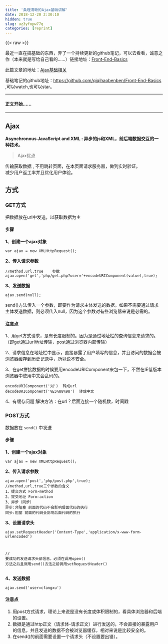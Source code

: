 ```yaml
---
title: '条理清晰的Ajax基础讲解' 
date: 2018-12-20 2:30:10
hidden: true
slug: uz3yfopw77q
categories: [reprint]
---
```


{{< raw >}}

                    
<p>最近一直在搞基础的东西，弄了一个持续更新的github笔记，可以去看看，诚意之作（本来就是写给自己看的……）链接地址：<a href="https://qiqihaobenben.github.io/Front-End-Basics/" rel="nofollow noreferrer" target="_blank">Front-End-Basics</a>  </p>
<p>此篇文章的地址：<a href="https://qiqihaobenben.github.io/Front-End-Basics/JavaScript/utility/data-interaction/ajax" rel="nofollow noreferrer" target="_blank">Ajax基础相关</a>  </p>
<p>基础笔记的github地址：<a href="https://github.com/qiqihaobenben/Front-End-Basics" rel="nofollow noreferrer" target="_blank">https://github.com/qiqihaobenben/Front-End-Basics</a> ,可以watch,也可以star。</p>
<hr>
<h4>正文开始……</h4>
<hr>
<h2 id="articleHeader0">Ajax</h2>
<p><strong>Asynchronous JavaScript and XML : 异步的js和XML，前后端数据交互的一种技术。</strong></p>
<blockquote>Ajax优点</blockquote>
<p>传输获取数据 , 不用跳转页面，在本页面请求服务器，做到实时验证。  <br>减少用户返工率并且优化用户体验。</p>
<h2 id="articleHeader1">方式</h2>
<h3 id="articleHeader2">GET方式</h3>
<p>把数据放在url中发送，以获取数据为主</p>
<h4>步骤</h4>
<p><strong>1、创建一个ajax对象</strong></p>
<div class="widget-codetool" style="display:none;">
      <div class="widget-codetool--inner">
      <span class="selectCode code-tool" data-toggle="tooltip" data-placement="top" title="" data-original-title="全选"></span>
      <span type="button" class="copyCode code-tool" data-toggle="tooltip" data-placement="top" data-clipboard-text="var ajax = new XMLHttpRequest();" title="" data-original-title="复制"></span>
      <span type="button" class="saveToNote code-tool" data-toggle="tooltip" data-placement="top" title="" data-original-title="放进笔记"></span>
      </div>
      </div><pre class="hljs haxe"><code style="word-break: break-word; white-space: initial;"><span class="hljs-keyword">var</span> ajax = <span class="hljs-keyword">new</span> <span class="hljs-type">XMLHttpRequest</span>();</code></pre>
<p><strong>2、传入请求参数</strong></p>
<div class="widget-codetool" style="display:none;">
      <div class="widget-codetool--inner">
      <span class="selectCode code-tool" data-toggle="tooltip" data-placement="top" title="" data-original-title="全选"></span>
      <span type="button" class="copyCode code-tool" data-toggle="tooltip" data-placement="top" data-clipboard-text="//method,url,true    参数
ajax.open('get','php/get.php?user='+encodeURIComponent(value),true);" title="" data-original-title="复制"></span>
      <span type="button" class="saveToNote code-tool" data-toggle="tooltip" data-placement="top" title="" data-original-title="放进笔记"></span>
      </div>
      </div><pre class="hljs cs"><code><span class="hljs-comment">//method,url,true    参数</span>
ajax.open(<span class="hljs-string">'get'</span>,<span class="hljs-string">'php/get.php?user='</span>+encodeURIComponent(<span class="hljs-keyword">value</span>),<span class="hljs-literal">true</span>);</code></pre>
<p><strong>3、发送数据</strong></p>
<div class="widget-codetool" style="display:none;">
      <div class="widget-codetool--inner">
      <span class="selectCode code-tool" data-toggle="tooltip" data-placement="top" title="" data-original-title="全选"></span>
      <span type="button" class="copyCode code-tool" data-toggle="tooltip" data-placement="top" data-clipboard-text="ajax.send(null);" title="" data-original-title="复制"></span>
      <span type="button" class="saveToNote code-tool" data-toggle="tooltip" data-placement="top" title="" data-original-title="放进笔记"></span>
      </div>
      </div><pre class="hljs autoit"><code style="word-break: break-word; white-space: initial;">ajax.<span class="hljs-built_in">send</span>(<span class="hljs-literal">null</span>)<span class="hljs-comment">;</span></code></pre>
<p>send()方法传入一个参数，即要作为请求主体发送的数据。如果不需要通过请求主体发送数据，则必须传入null，因为这个参数对有些浏览器来说是必需的。</p>
<h4>注意点</h4>
<p>1、用get方式请求，是有长度限制的。因为是通过地址栏的查询信息来请求的。（即get通过url地址传输，post通过浏览器内部传输）  </p>
<p>2、请求信息在地址栏中显示，直接暴露了用户填写的信息，并且访问的数据会被浏览器缓存到历史记录中，所以说不安全。</p>
<p>3、在get拼接数据的时候要用encodeURIComponent来包一下，不然在IE低版本浏览器中使用中文会乱码的。</p>
<div class="widget-codetool" style="display:none;">
      <div class="widget-codetool--inner">
      <span class="selectCode code-tool" data-toggle="tooltip" data-placement="top" title="" data-original-title="全选"></span>
      <span type="button" class="copyCode code-tool" data-toggle="tooltip" data-placement="top" data-clipboard-text="encodeURIComponent('刘')  转成url
decodeURIComponent('%E5%88%98')  转成中文" title="" data-original-title="复制"></span>
      <span type="button" class="saveToNote code-tool" data-toggle="tooltip" data-placement="top" title="" data-original-title="放进笔记"></span>
      </div>
      </div><pre class="hljs stylus"><code><span class="hljs-function"><span class="hljs-title">encodeURIComponent</span><span class="hljs-params">(<span class="hljs-string">'刘'</span>)</span></span>  转成url
<span class="hljs-function"><span class="hljs-title">decodeURIComponent</span><span class="hljs-params">(<span class="hljs-string">'%E5%88%98'</span>)</span></span>  转成中文</code></pre>
<p>4、有缓存问题    解决方法：在url？后面连接一个随机数，时间戳</p>
<h3 id="articleHeader3">POST方式</h3>
<p>数据放在 <code>send()</code> 中发送</p>
<h4>步骤</h4>
<p><strong>1、创建一个ajax对象</strong></p>
<div class="widget-codetool" style="display:none;">
      <div class="widget-codetool--inner">
      <span class="selectCode code-tool" data-toggle="tooltip" data-placement="top" title="" data-original-title="全选"></span>
      <span type="button" class="copyCode code-tool" data-toggle="tooltip" data-placement="top" data-clipboard-text="var ajax = new XMLHttpRequest();" title="" data-original-title="复制"></span>
      <span type="button" class="saveToNote code-tool" data-toggle="tooltip" data-placement="top" title="" data-original-title="放进笔记"></span>
      </div>
      </div><pre class="hljs haxe"><code style="word-break: break-word; white-space: initial;"><span class="hljs-keyword">var</span> ajax = <span class="hljs-keyword">new</span> <span class="hljs-type">XMLHttpRequest</span>();</code></pre>
<p><strong>2、传入请求参数</strong></p>
<div class="widget-codetool" style="display:none;">
      <div class="widget-codetool--inner">
      <span class="selectCode code-tool" data-toggle="tooltip" data-placement="top" title="" data-original-title="全选"></span>
      <span type="button" class="copyCode code-tool" data-toggle="tooltip" data-placement="top" data-clipboard-text="ajax.open('post','php/post.php',true);
//method,url,true三个参数的含义
1、提交方式 Form-method 
2、提交地址 Form-action 
3、异步（同步）
异步:非阻塞 前面的代码不会影响后面代码的执行
同步:阻塞 前面的代码会影响后面代码的执行" title="" data-original-title="复制"></span>
      <span type="button" class="saveToNote code-tool" data-toggle="tooltip" data-placement="top" title="" data-original-title="放进笔记"></span>
      </div>
      </div><pre class="hljs oxygene"><code>ajax.open(<span class="hljs-string">'post'</span>,<span class="hljs-string">'php/post.php'</span>,<span class="hljs-keyword">true</span>);
<span class="hljs-comment">//method,url,true三个参数的含义</span>
<span class="hljs-number">1</span>、提交方式 Form-<span class="hljs-function"><span class="hljs-keyword">method</span> 
2、提交地址 <span class="hljs-title">Form</span>-<span class="hljs-title">action</span> 
3、异步（同步）
异步:</span>非阻塞 前面的代码不会影响后面代码的执行
同步:阻塞 前面的代码会影响后面代码的执行</code></pre>
<p><strong>3、设置请求头</strong></p>
<div class="widget-codetool" style="display:none;">
      <div class="widget-codetool--inner">
      <span class="selectCode code-tool" data-toggle="tooltip" data-placement="top" title="" data-original-title="全选"></span>
      <span type="button" class="copyCode code-tool" data-toggle="tooltip" data-placement="top" data-clipboard-text="ajax.setRequestHeader('Content-Type','application/x-www-form-urlencoded')

// 要成功的发送请求头部信息，必须在调用open() 方法之后且调用send()方法之前调用setRequestHeader()" title="" data-original-title="复制"></span>
      <span type="button" class="saveToNote code-tool" data-toggle="tooltip" data-placement="top" title="" data-original-title="放进笔记"></span>
      </div>
      </div><pre class="hljs less"><code><span class="hljs-selector-tag">ajax</span><span class="hljs-selector-class">.setRequestHeader</span>(<span class="hljs-string">'Content-Type'</span>,<span class="hljs-string">'application/x-www-form-urlencoded'</span>)

<span class="hljs-comment">// 要成功的发送请求头部信息，必须在调用open() 方法之后且调用send()方法之前调用setRequestHeader()</span></code></pre>
<p><strong>4、发送数据</strong></p>
<div class="widget-codetool" style="display:none;">
      <div class="widget-codetool--inner">
      <span class="selectCode code-tool" data-toggle="tooltip" data-placement="top" title="" data-original-title="全选"></span>
      <span type="button" class="copyCode code-tool" data-toggle="tooltip" data-placement="top" data-clipboard-text="ajax.send('user=cfangxu')" title="" data-original-title="复制"></span>
      <span type="button" class="saveToNote code-tool" data-toggle="tooltip" data-placement="top" title="" data-original-title="放进笔记"></span>
      </div>
      </div><pre class="hljs autoit"><code style="word-break: break-word; white-space: initial;">ajax.<span class="hljs-built_in">send</span>(<span class="hljs-string">'user=cfangxu'</span>)</code></pre>
<h4>注意点</h4>
<ol>
<li>用post方式请求，理论上来说是没有长度或体积限制的，看具体浏览器和后端的设置。</li>
<li>数据是通过http正文（请求体-请求正文）进行发送的，不会直接的暴露用户的信息，并且发送的数据不会被浏览器缓存，相对来说是比较安全的。</li>
<li>在send()的前面需要设置一个请求头（不设置要出错）。</li>
</ol>
<div class="widget-codetool" style="display:none;">
      <div class="widget-codetool--inner">
      <span class="selectCode code-tool" data-toggle="tooltip" data-placement="top" title="" data-original-title="全选"></span>
      <span type="button" class="copyCode code-tool" data-toggle="tooltip" data-placement="top" data-clipboard-text="post提交的数据格式有多种

    text/plain
    application/x-www-form-urlencoded - 默认
    multipart/form-data" title="" data-original-title="复制"></span>
      <span type="button" class="saveToNote code-tool" data-toggle="tooltip" data-placement="top" title="" data-original-title="放进笔记"></span>
      </div>
      </div><pre class="hljs fortran"><code>post提交的数据格式有多种

    text/plain
    application/x-www-<span class="hljs-keyword">form</span>-urlencoded - 默认
    multipart/<span class="hljs-keyword">form</span>-<span class="hljs-keyword">data</span></code></pre>
<p>在post提交数据的时候，需要设置请求头<code>content-type:</code>值可以为上面三中类型之一</p>
<div class="widget-codetool" style="display:none;">
      <div class="widget-codetool--inner">
      <span class="selectCode code-tool" data-toggle="tooltip" data-placement="top" title="" data-original-title="全选"></span>
      <span type="button" class="copyCode code-tool" data-toggle="tooltip" data-placement="top" data-clipboard-text="ajax.setRequestHeader( 'Content-Type','application/x-www-form-urlencoded');" title="" data-original-title="复制"></span>
      <span type="button" class="saveToNote code-tool" data-toggle="tooltip" data-placement="top" title="" data-original-title="放进笔记"></span>
      </div>
      </div><pre class="hljs ada"><code style="word-break: break-word; white-space: initial;">ajax.setRequestHeader( <span class="hljs-symbol">'Content</span>-<span class="hljs-keyword">Type</span><span class="hljs-string">','</span>application/x-www-form-urlencoded');</code></pre>
<ol><li>open的时候，不用像get那样去拼数据，拼接数据是在send中填写。</li></ol>
<h2 id="articleHeader4">接收数据</h2>
<h3 id="articleHeader5">onload 事件</h3>
<p>属于html5的，有兼容性问题</p>
<div class="widget-codetool" style="display:none;">
      <div class="widget-codetool--inner">
      <span class="selectCode code-tool" data-toggle="tooltip" data-placement="top" title="" data-original-title="全选"></span>
      <span type="button" class="copyCode code-tool" data-toggle="tooltip" data-placement="top" data-clipboard-text="ajax.onload = function () {
    //打印传输过来的数据
    console.log(ajax.responseText)
}" title="" data-original-title="复制"></span>
      <span type="button" class="saveToNote code-tool" data-toggle="tooltip" data-placement="top" title="" data-original-title="放进笔记"></span>
      </div>
      </div><pre class="hljs javascript"><code>ajax.onload = <span class="hljs-function"><span class="hljs-keyword">function</span> (<span class="hljs-params"></span>) </span>{
    <span class="hljs-comment">//打印传输过来的数据</span>
    <span class="hljs-built_in">console</span>.log(ajax.responseText)
}</code></pre>
<h3 id="articleHeader6">onreadystatechange 事件</h3>
<p>支持IE6，兼容性好。</p>
<div class="widget-codetool" style="display:none;">
      <div class="widget-codetool--inner">
      <span class="selectCode code-tool" data-toggle="tooltip" data-placement="top" title="" data-original-title="全选"></span>
      <span type="button" class="copyCode code-tool" data-toggle="tooltip" data-placement="top" data-clipboard-text="其中的readyState属性：请求状态 
0  （未初始化）还没有调用open()方法0是监听不到的
1  启动，open()&nbsp;方法已经被调用。
2  发送，send() 方法已经被调用，但尚未接收到响应。 
3  接收，已经接收到部分相应数据。 
4  完成，已经接收到全部响应数据，而且可以在客户端使用了。" title="" data-original-title="复制"></span>
      <span type="button" class="saveToNote code-tool" data-toggle="tooltip" data-placement="top" title="" data-original-title="放进笔记"></span>
      </div>
      </div><pre class="hljs lsl"><code>其中的readyState属性：请求状态 
<span class="hljs-number">0</span>  （未初始化）还没有调用open()方法<span class="hljs-number">0</span>是监听不到的
<span class="hljs-number">1</span>  启动，open()&nbsp;方法已经被调用。
<span class="hljs-number">2</span>  发送，send() 方法已经被调用，但尚未接收到响应。 
<span class="hljs-number">3</span>  接收，已经接收到部分相应数据。 
<span class="hljs-number">4</span>  完成，已经接收到全部响应数据，而且可以在客户端使用了。</code></pre>
<p>readyState : ajax工作状态  <br>onreadystatechange : 当readyState改变的时候触发  <br>status : 服务器状态，http状态码  <br>responseText : 返回以文本形式存放的内容  ajax请求返回的内容就被存放到这个属性下面</p>
<h3 id="articleHeader7">注意</h3>
<ul><li>事件监听最好写在事件发生之前(即.onload（.onreadystatechange）要放在.send之前)，避免没有监听到。</li></ul>
<h2 id="articleHeader8">扩展</h2>
<h3 id="articleHeader9">
<code>XMLHttpRequest</code> 兼容性问题，单纯了解，可以直接略过</h3>
<p><code>new XMLHttpRequest()</code> ie6 及以下不支持，所以需要用到插件  <br><code>new ActiveXObject('MSXML2.XMLHTTP')</code><br> IE中会有三种不同的XHR版本： <code>MSXML2.XMLHTTP</code> 、 <code>MSXML2.XMLHTTP.3.0</code> 、 <code>MSXML2.XMLHTTP.6.0</code> 因为只做了解，这里用最老的那一版</p>
<div class="widget-codetool" style="display:none;">
      <div class="widget-codetool--inner">
      <span class="selectCode code-tool" data-toggle="tooltip" data-placement="top" title="" data-original-title="全选"></span>
      <span type="button" class="copyCode code-tool" data-toggle="tooltip" data-placement="top" data-clipboard-text="兼容写法如下：
var xhr = null;
if (window.XMLHttpRequest) {    
   //直接用XMLHttpRequest是不能做判断的，因为IE6下没有，window.XMLHttpRequest会返回undefined
   xhr = new XMLHttpRequest();
} else {
   xhr = new ActiveXObject('MSXML2.XMLHTTP');
}

也可以用try catch来解决。
try {
   xhr = new XMLHttpRequest();
} catch (e) {
   xhr = new ActiveXObject('MSXML2.XMLHTTP');
}" title="" data-original-title="复制"></span>
      <span type="button" class="saveToNote code-tool" data-toggle="tooltip" data-placement="top" title="" data-original-title="放进笔记"></span>
      </div>
      </div><pre class="hljs haxe"><code>兼容写法如下：
<span class="hljs-keyword">var</span> xhr = <span class="hljs-literal">null</span>;
<span class="hljs-keyword">if</span> (window.XMLHttpRequest) {    
   <span class="hljs-comment">//直接用XMLHttpRequest是不能做判断的，因为IE6下没有，window.XMLHttpRequest会返回undefined</span>
   xhr = <span class="hljs-keyword">new</span> <span class="hljs-type">XMLHttpRequest</span>();
} <span class="hljs-keyword">else</span> {
   xhr = <span class="hljs-keyword">new</span> <span class="hljs-type">ActiveXObject</span>(<span class="hljs-string">'MSXML2.XMLHTTP'</span>);
}

也可以用<span class="hljs-keyword">try</span> <span class="hljs-keyword">catch</span>来解决。
<span class="hljs-keyword">try</span> {
   xhr = <span class="hljs-keyword">new</span> <span class="hljs-type">XMLHttpRequest</span>();
} <span class="hljs-keyword">catch</span> (e) {
   xhr = <span class="hljs-keyword">new</span> <span class="hljs-type">ActiveXObject</span>(<span class="hljs-string">'MSXML2.XMLHTTP'</span>);
}</code></pre>
<h3 id="articleHeader10">表单提交</h3>
<p><strong>form 标签的一些属性</strong></p>
<div class="widget-codetool" style="display:none;">
      <div class="widget-codetool--inner">
      <span class="selectCode code-tool" data-toggle="tooltip" data-placement="top" title="" data-original-title="全选"></span>
      <span type="button" class="copyCode code-tool" data-toggle="tooltip" data-placement="top" data-clipboard-text="action : 数据提交的地址，默认是当前页面

method : 数据提交的方式，默认是get方式
    1.get
    把数据名称和数据值用=连接，如果有多个的话，那么他会把多个数据组合用&amp;进行连接，然后把数据放到url?后面传到指定页面
    2.post
    通过请求头进行请求

enctype : 提交的数据格式，默认application/x-www-form-urlencoded" title="" data-original-title="复制"></span>
      <span type="button" class="saveToNote code-tool" data-toggle="tooltip" data-placement="top" title="" data-original-title="放进笔记"></span>
      </div>
      </div><pre class="hljs oxygene"><code>action : 数据提交的地址，默认是当前页面

<span class="hljs-function"><span class="hljs-keyword">method</span> :</span> 数据提交的方式，默认是get方式
    <span class="hljs-number">1</span>.get
    把数据名称和数据值用=连接，如果有多个的话，那么他会把多个数据组合用&amp;进行连接，然后把数据放到url?后面传到指定页面
    <span class="hljs-number">2</span>.post
    通过请求头进行请求

enctype : 提交的数据格式，默认application/x-www-form-urlencoded</code></pre>
<h3 id="articleHeader11">上传文件</h3>
<p>不管是form还是ajax,上传必须要用post请求方式来传输。如果后端返回的内容有中文编码格式，那么直接输入到页面中就能变成中文了。</p>
<h4>form</h4>
<div class="widget-codetool" style="display:none;">
      <div class="widget-codetool--inner">
      <span class="selectCode code-tool" data-toggle="tooltip" data-placement="top" title="" data-original-title="全选"></span>
      <span type="button" class="copyCode code-tool" data-toggle="tooltip" data-placement="top" data-clipboard-text="<form action=&quot;post_file.php&quot; method=&quot;post&quot; enctype=&quot;multipart/form-data&quot;>
           <input type=&quot;file&quot; name=&quot;file&quot; id=&quot;f&quot; value=&quot;&quot; />
           <input type=&quot;submit&quot; value=&quot;上传&quot;/>
</form>
action会跳转页面" title="" data-original-title="复制"></span>
      <span type="button" class="saveToNote code-tool" data-toggle="tooltip" data-placement="top" title="" data-original-title="放进笔记"></span>
      </div>
      </div><pre class="hljs stata"><code>&lt;<span class="hljs-keyword">form</span> action=<span class="hljs-string">"post_file.php"</span> method=<span class="hljs-string">"post"</span> enctype=<span class="hljs-string">"multipart/form-data"</span>&gt;
           &lt;<span class="hljs-keyword">input</span> <span class="hljs-keyword">type</span>=<span class="hljs-string">"file"</span> name=<span class="hljs-string">"file"</span> id=<span class="hljs-string">"f"</span> value=<span class="hljs-string">""</span> /&gt;
           &lt;<span class="hljs-keyword">input</span> <span class="hljs-keyword">type</span>=<span class="hljs-string">"submit"</span> value=<span class="hljs-string">"上传"</span>/&gt;
&lt;/<span class="hljs-keyword">form</span>&gt;
action会跳转页面</code></pre>
<h4>ajax</h4>
<div class="widget-codetool" style="display:none;">
      <div class="widget-codetool--inner">
      <span class="selectCode code-tool" data-toggle="tooltip" data-placement="top" title="" data-original-title="全选"></span>
      <span type="button" class="copyCode code-tool" data-toggle="tooltip" data-placement="top" data-clipboard-text="var ajax = new XMLHttpRequest();

ajax.open('post','post_file.php',true);

//传输类型设置为二进制的格式
ajax.setRequestHeader('Content-Type','multipart/form-data');

//二进制传输在写入send前要用FormData转换
var fromD = new FormData();    

//FormData构造函数中有一个append方法
//在file中，有一个对象：files（详细信息的列表）files[0]里面是files的具体参数；
fromD.append('file',f.files[0]);    

ajax.send(fromD)


ajax的上传方式需要注意以下几点：
1.new FormData()

2.给这个对象append(key,value)
key：跟后端的要求走
value:file元素的files[0];

3.send(这个对象)" title="" data-original-title="复制"></span>
      <span type="button" class="saveToNote code-tool" data-toggle="tooltip" data-placement="top" title="" data-original-title="放进笔记"></span>
      </div>
      </div><pre class="hljs go"><code><span class="hljs-keyword">var</span> ajax = <span class="hljs-built_in">new</span> XMLHttpRequest();

ajax.open(<span class="hljs-string">'post'</span>,<span class="hljs-string">'post_file.php'</span>,<span class="hljs-literal">true</span>);

<span class="hljs-comment">//传输类型设置为二进制的格式</span>
ajax.setRequestHeader(<span class="hljs-string">'Content-Type'</span>,<span class="hljs-string">'multipart/form-data'</span>);

<span class="hljs-comment">//二进制传输在写入send前要用FormData转换</span>
<span class="hljs-keyword">var</span> fromD = <span class="hljs-built_in">new</span> FormData();    

<span class="hljs-comment">//FormData构造函数中有一个append方法</span>
<span class="hljs-comment">//在file中，有一个对象：files（详细信息的列表）files[0]里面是files的具体参数；</span>
fromD.<span class="hljs-built_in">append</span>(<span class="hljs-string">'file'</span>,f.files[<span class="hljs-number">0</span>]);    

ajax.send(fromD)


ajax的上传方式需要注意以下几点：
<span class="hljs-number">1.</span><span class="hljs-built_in">new</span> FormData()

<span class="hljs-number">2.</span>给这个对象<span class="hljs-built_in">append</span>(key,value)
key：跟后端的要求走
value:file元素的files[<span class="hljs-number">0</span>];

<span class="hljs-number">3.s</span>end(这个对象)</code></pre>
<h2 id="articleHeader12">XMLHttpRequest 2级</h2>
<h3 id="articleHeader13">FormData</h3>
<p>上面的ajax上传文件用到的 <code>FormData</code> 类型就是 <code>XMLHttpRequest 2级</code>中定义的。</p>
<p>FormData 为序列化表单以及创建与表单格式相同的数据(用于XHR传输)提供了便利。</p>
<div class="widget-codetool" style="display:none;">
      <div class="widget-codetool--inner">
      <span class="selectCode code-tool" data-toggle="tooltip" data-placement="top" title="" data-original-title="全选"></span>
      <span type="button" class="copyCode code-tool" data-toggle="tooltip" data-placement="top" data-clipboard-text="var data = new FormData();
data.append('name','cfangxu');" title="" data-original-title="复制"></span>
      <span type="button" class="saveToNote code-tool" data-toggle="tooltip" data-placement="top" title="" data-original-title="放进笔记"></span>
      </div>
      </div><pre class="hljs haskell"><code><span class="hljs-title">var</span> <span class="hljs-class"><span class="hljs-keyword">data</span> = new <span class="hljs-type">FormData</span>();</span>
<span class="hljs-class"><span class="hljs-keyword">data</span>.append('<span class="hljs-title">name'</span>,'<span class="hljs-title">cfangxu'</span>);</span></code></pre>
<p><code>append()</code>方法接收两个参数：键和值，分别对应表单字段的名字和字段中包含的值。可以像上面代码一样添加任意多个值。</p>
<p>FormData 构造函数可以直接传入表单元素，表单元素的数据预先向其中填入键值对。</p>
<div class="widget-codetool" style="display:none;">
      <div class="widget-codetool--inner">
      <span class="selectCode code-tool" data-toggle="tooltip" data-placement="top" title="" data-original-title="全选"></span>
      <span type="button" class="copyCode code-tool" data-toggle="tooltip" data-placement="top" data-clipboard-text="var data = new FormData(document.forms[0]);" title="" data-original-title="复制"></span>
      <span type="button" class="saveToNote code-tool" data-toggle="tooltip" data-placement="top" title="" data-original-title="放进笔记"></span>
      </div>
      </div><pre class="hljs dart"><code style="word-break: break-word; white-space: initial;"><span class="hljs-keyword">var</span> data = <span class="hljs-keyword">new</span> FormData(<span class="hljs-built_in">document</span>.forms[<span class="hljs-number">0</span>]);</code></pre>
<p>FormData的另一个方便之处在于用其发送POST请求可以不必明确地在XHR对象上设置请求头部，XHR对象能够识别传入的数据类型是FormData的实例，并配置适当的头部信息。</p>
<h3 id="articleHeader14">overrideMimeType() 方法</h3>
<p>重写XHR响应的MIME类型，比如服务器返回的MIME类型是 <code>text/plain</code>，但是数据中实际包含的是XML。根据MIME类型，即使数据是XML， responseXML属性中仍然是null，通过调用 <code>overrideMimeType()</code>方法，可以保证把响应当做XML而并非文本来处理。</p>
<div class="widget-codetool" style="display:none;">
      <div class="widget-codetool--inner">
      <span class="selectCode code-tool" data-toggle="tooltip" data-placement="top" title="" data-original-title="全选"></span>
      <span type="button" class="copyCode code-tool" data-toggle="tooltip" data-placement="top" data-clipboard-text="var xhr = new XMLHttpRequest();
xhr.open('get','text.php',true);
xhr.overrideMimeType('text/xml');
xhr.send(null);" title="" data-original-title="复制"></span>
      <span type="button" class="saveToNote code-tool" data-toggle="tooltip" data-placement="top" title="" data-original-title="放进笔记"></span>
      </div>
      </div><pre class="hljs haxe"><code><span class="hljs-keyword">var</span> xhr = <span class="hljs-keyword">new</span> <span class="hljs-type">XMLHttpRequest</span>();
xhr.open(<span class="hljs-string">'get'</span>,<span class="hljs-string">'text.php'</span>,<span class="hljs-literal">true</span>);
xhr.overrideMimeType(<span class="hljs-string">'text/xml'</span>);
xhr.send(<span class="hljs-literal">null</span>);</code></pre>
<h3 id="articleHeader15">load 事件</h3>
<p>上面提到过，用load事件替代readystatechange,响应接收完毕后会触发load事件，所以也就没有必要去检查readyState属性了，不过只要浏览器接收到服务器的响应，不管状态如何，都会触发load事件。所以必须要检查status属性，才能确定数据是否真的是可用的。</p>
<div class="widget-codetool" style="display:none;">
      <div class="widget-codetool--inner">
      <span class="selectCode code-tool" data-toggle="tooltip" data-placement="top" title="" data-original-title="全选"></span>
      <span type="button" class="copyCode code-tool" data-toggle="tooltip" data-placement="top" data-clipboard-text="var xhr = new XMLHttpRequest();
xhr.onload = function () {
    if(xhr.status >= 200 &amp;&amp; xhr.status < 300) {
        console.log(xhr.responseText);
    }else {
        console.log('Request is unsuccessful' + xhr.status)
    }
}
xhr.open('get','test.php',true);
xhr.send(null);" title="" data-original-title="复制"></span>
      <span type="button" class="saveToNote code-tool" data-toggle="tooltip" data-placement="top" title="" data-original-title="放进笔记"></span>
      </div>
      </div><pre class="hljs javascript"><code><span class="hljs-keyword">var</span> xhr = <span class="hljs-keyword">new</span> XMLHttpRequest();
xhr.onload = <span class="hljs-function"><span class="hljs-keyword">function</span> (<span class="hljs-params"></span>) </span>{
    <span class="hljs-keyword">if</span>(xhr.status &gt;= <span class="hljs-number">200</span> &amp;&amp; xhr.status &lt; <span class="hljs-number">300</span>) {
        <span class="hljs-built_in">console</span>.log(xhr.responseText);
    }<span class="hljs-keyword">else</span> {
        <span class="hljs-built_in">console</span>.log(<span class="hljs-string">'Request is unsuccessful'</span> + xhr.status)
    }
}
xhr.open(<span class="hljs-string">'get'</span>,<span class="hljs-string">'test.php'</span>,<span class="hljs-literal">true</span>);
xhr.send(<span class="hljs-literal">null</span>);</code></pre>
<h3 id="articleHeader16">progress 事件</h3>
<p>这个事件会在浏览器接收新数据期间周期性地触发。事件监听函数会接收到一个event对象，其target属性是XHR对象，但是包含着三个额外的属性：lengthComputable、position和totalSize。</p>
<ul>
<li>lengthComputable: 是一个表示进度信息是否可用的布尔值。</li>
<li>position: 表示已经接收的字节数</li>
<li>totalSize: 表示根据Content-Length响应头部确定的预期字节数。</li>
</ul>
<p>这些信息可以用来展示进度。</p>
<div class="widget-codetool" style="display:none;">
      <div class="widget-codetool--inner">
      <span class="selectCode code-tool" data-toggle="tooltip" data-placement="top" title="" data-original-title="全选"></span>
      <span type="button" class="copyCode code-tool" data-toggle="tooltip" data-placement="top" data-clipboard-text="var xhr = new XMLHttpRequest();
xhr.onload = function () {
    if(xhr.status >= 200 &amp;&amp; xhr.status < 300) {
        console.log(xhr.responseText);
    }else {
        console.log('Request is unsuccessful' + xhr.status)
    }
}
xhr.onprogress = function (event) {
    var showEle = document.getElementById('status');
    if(event.lengthComputable){
        showEle.innerHTML = '接收' + event.position + 'of' + event.totalSize + '字节';
    }
}
xhr.open('get','test.php',true);
xhr.send(null);" title="" data-original-title="复制"></span>
      <span type="button" class="saveToNote code-tool" data-toggle="tooltip" data-placement="top" title="" data-original-title="放进笔记"></span>
      </div>
      </div><pre class="hljs javascript"><code><span class="hljs-keyword">var</span> xhr = <span class="hljs-keyword">new</span> XMLHttpRequest();
xhr.onload = <span class="hljs-function"><span class="hljs-keyword">function</span> (<span class="hljs-params"></span>) </span>{
    <span class="hljs-keyword">if</span>(xhr.status &gt;= <span class="hljs-number">200</span> &amp;&amp; xhr.status &lt; <span class="hljs-number">300</span>) {
        <span class="hljs-built_in">console</span>.log(xhr.responseText);
    }<span class="hljs-keyword">else</span> {
        <span class="hljs-built_in">console</span>.log(<span class="hljs-string">'Request is unsuccessful'</span> + xhr.status)
    }
}
xhr.onprogress = <span class="hljs-function"><span class="hljs-keyword">function</span> (<span class="hljs-params">event</span>) </span>{
    <span class="hljs-keyword">var</span> showEle = <span class="hljs-built_in">document</span>.getElementById(<span class="hljs-string">'status'</span>);
    <span class="hljs-keyword">if</span>(event.lengthComputable){
        showEle.innerHTML = <span class="hljs-string">'接收'</span> + event.position + <span class="hljs-string">'of'</span> + event.totalSize + <span class="hljs-string">'字节'</span>;
    }
}
xhr.open(<span class="hljs-string">'get'</span>,<span class="hljs-string">'test.php'</span>,<span class="hljs-literal">true</span>);
xhr.send(<span class="hljs-literal">null</span>);</code></pre>
<p>为确保正常执行，必须在调用open()方法之前添加onprogress事件监听函数。</p>
<h2 id="articleHeader17">总结</h2>
<h3 id="articleHeader18">XMLHttpRequest实例的属性</h3>
<p>readyState   <br>responseType  <br>responseText  <br>responseXML  <br>status  <br>statusText  <br>withCredentials</p>
<h3 id="articleHeader19">XMLHttpRequest实例的方法</h3>
<p>abort()  abort方法用来终止已经发出的HTTP请求。  <br>getAllResponseHeaders()  <br>getResponseHeader()  <br>open()  <br>send()  <br>setRequestHeader()  <br>overrideMimeType()</p>
<h3 id="articleHeader20">XMLHttpRequest实例的事件</h3>
<p>readyStateChange事件  <br>progress事件  <br>load事件</p>

                
{{< /raw >}}

# 版权声明
本文资源来源互联网，仅供学习研究使用，版权归该资源的合法拥有者所有，

本文仅用于学习、研究和交流目的。转载请注明出处、完整链接以及原作者。

原作者若认为本站侵犯了您的版权，请联系我们，我们会立即删除！

## 原文标题
条理清晰的Ajax基础讲解

## 原文链接
[https://segmentfault.com/a/1190000012630793](https://segmentfault.com/a/1190000012630793)

